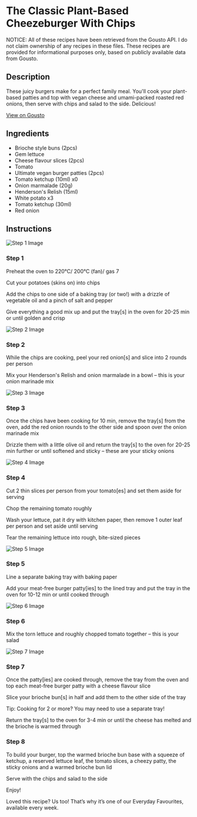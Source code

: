 # The Classic Plant-Based Cheezeburger With Chips

NOTICE: All of these recipes have been retrieved from the Gousto API. I do not claim ownership of any recipes in these files. These recipes are provided for informational purposes only, based on publicly available data from Gousto.

## Description

These juicy burgers make for a perfect family meal. You'll cook your plant-based patties and top with vegan cheese and umami-packed roasted red onions, then serve with chips and salad to the side. Delicious!

[View on Gousto](https://www.gousto.co.uk/recipes/cookbook/the-classic-plant-based-cheezeburger-with-chips)

## Ingredients

- Brioche style buns (2pcs)
- Gem lettuce
- Cheese flavour slices (2pcs)
- Tomato
- Ultimate vegan burger patties (2pcs)
- Tomato ketchup (10ml) x0
- Onion marmalade (20g)
- Henderson's Relish (15ml)
- White potato x3
- Tomato ketchup (30ml)
- Red onion

## Instructions

![Step 1 Image](https://production-media.gousto.co.uk/cms/recipe-step-image/Step-1-1655828298939-x200.jpg)

### Step 1

Preheat the oven to 220°C/ 200°C (fan)/ gas 7

Cut your potatoes (skins on) into chips

Add the chips to one side of a baking tray (or two!) with a drizzle of vegetable oil and a pinch of salt and pepper

Give everything a good mix up and put the tray[s] in the oven for 20-25 min or until golden and crisp

![Step 2 Image](https://production-media.gousto.co.uk/cms/recipe-step-image/Step-2-1655828303762-x200.jpg)

### Step 2

While the chips are cooking, peel your red onion[s] and slice into 2 rounds per person

Mix your Henderson's Relish and onion marmalade in a bowl – this is your onion marinade mix

![Step 3 Image](https://production-media.gousto.co.uk/cms/recipe-step-image/Step-3-1655828337889-x200.jpg)

### Step 3

Once the chips have been cooking for 10 min, remove the tray[s] from the oven, add the red onion rounds to the other side and spoon over the onion marinade mix

Drizzle them with a little olive oil and return the tray[s] to the oven for 20-25 min further or until softened and sticky – these are your sticky onions

![Step 4 Image](https://production-media.gousto.co.uk/cms/recipe-step-image/Step-4-1655828341477-x200.jpg)

### Step 4

Cut 2 thin slices per person from your tomato[es] and set them aside for serving

Chop the remaining tomato roughly

Wash your lettuce, pat it dry with kitchen paper, then remove 1 outer leaf per person and set aside until serving

Tear the remaining lettuce into rough, bite-sized pieces

![Step 5 Image](https://production-media.gousto.co.uk/cms/recipe-step-image/Step-5-1655828345473-x200.jpg)

### Step 5

Line a separate baking tray with baking paper

Add your meat-free burger patty[ies] to the lined tray and put the tray in the oven for 10-12 min or until cooked through

![Step 6 Image](https://production-media.gousto.co.uk/cms/recipe-step-image/Step-6-1655828349722-x200.jpg)

### Step 6

Mix the torn lettuce and roughly chopped tomato together – this is your salad

![Step 7 Image](https://production-media.gousto.co.uk/cms/recipe-step-image/Step-7-1655828353681-x200.jpg)

### Step 7

Once the patty[ies] are cooked through, remove the tray from the oven and top each meat-free burger patty with a cheese flavour slice

Slice your brioche bun[s] in half and add them to the other side of the tray

Tip: Cooking for 2 or more? You may need to use a separate tray!

Return the tray[s] to the oven for 3-4 min or until the cheese has melted and the brioche is warmed through

### Step 8

To build your burger, top the warmed brioche bun base with a squeeze of ketchup, a reserved lettuce leaf, the tomato slices, a cheezy patty, the sticky onions and a warmed brioche bun lid

Serve with the chips and salad to the side

Enjoy!

<span class="text-danger">Loved this recipe? Us too! That’s why it’s one of our Everyday Favourites, available every week.</span>

